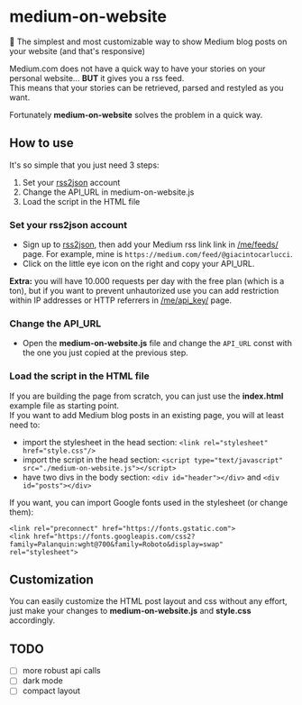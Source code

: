 # medium-on-website
📕 The simplest and most customizable way to show Medium blog posts on your website (and that's responsive)

Medium.com does not have a quick way to have your stories on your personal website... **BUT** it gives you a rss feed.\
This means that your stories can be retrieved, parsed and restyled as you want.

Fortunately **medium-on-website** solves the problem in a quick way.

## How to use
It's so simple that you just need 3 steps:

1. Set your [rss2json](https://rss2json.com/) account
2. Change the API_URL in medium-on-website.js
3. Load the script in the HTML file

### Set your rss2json account

- Sign up to [rss2json](https://rss2json.com/), then add your Medium rss link link in [/me/feeds/](https://rss2json.com/me/feeds) page. For example, mine is `https://medium.com/feed/@giacintocarlucci`.
- Click on the little eye icon on the right and copy your API_URL.

**Extra:** you will have 10.000 requests per day with the free plan (which is a ton), but if you want to prevent unhautorized use you can add restriction within IP addresses or HTTP referrers in [/me/api_key/](https://rss2json.com/me/api_key) page.

### Change the API_URL

- Open the **medium-on-website.js** file and change the `API_URL` const with the one you just copied at the previous step.

### Load the script in the HTML file

If you are building the page from scratch, you can just use the **index.html** example file as starting point.\
If you want to add Medium blog posts in an existing page, you will at least need to:

- import the stylesheet in the head section: `<link rel="stylesheet" href="style.css"/>`
- import the script in the head section: `<script type="text/javascript" src="./medium-on-website.js"></script>`
- have two divs in the body section: `<div id="header"></div>` and `<div id="posts"></div>`

If you want, you can import Google fonts used in the stylesheet (or change them):

```
<link rel="preconnect" href="https://fonts.gstatic.com">
<link href="https://fonts.googleapis.com/css2?family=Palanquin:wght@700&family=Roboto&display=swap" rel="stylesheet"> 
```

## Customization

You can easily customize the HTML post layout and css without any effort, just make your changes to **medium-on-website.js** and **style.css** accordingly.

## TODO

- [ ] more robust api calls
- [ ] dark mode
- [ ] compact layout
